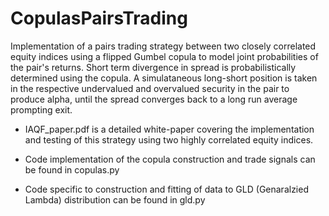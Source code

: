 # CopulasPairsTrading

Implementation of a pairs trading strategy between two closely correlated equity indices using a flipped Gumbel copula to model joint probabilities of the pair's returns. 
Short term divergence in spread is probabilistically determined using the copula. A simulataneous long-short position is taken in the respective undervalued and overvalued security in the pair to produce alpha, until the spread converges back to a long run average prompting exit. 

- IAQF_paper.pdf is a detailed white-paper covering the implementation and testing of this strategy using two highly correlated equity indices. 

- Code implementation of the copula construction and trade signals can be found in copulas.py

- Code specific to construction and fitting of data to GLD (Genaralzied Lambda) distribution can be found in gld.py



